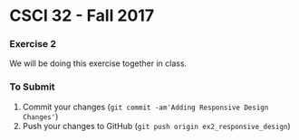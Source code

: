 # CSCI 32 - Fall 2017 #

### Exercise 2 ###

We will be doing this exercise together in class.

### To Submit ###

1. Commit your changes (`git commit -am'Adding Responsive Design Changes'`)
2. Push your changes to GitHub (`git push origin ex2_responsive_design`)